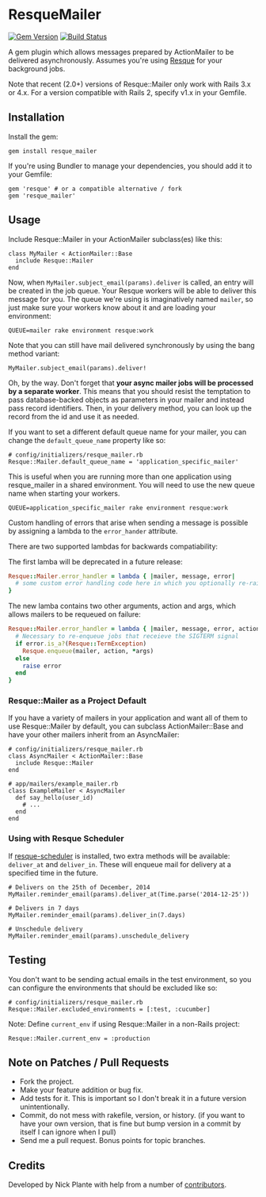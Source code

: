 # ResqueMailer
[![Gem Version](https://badge.fury.io/rb/resque_mailer.png)](http://badge.fury.io/rb/resque_mailer)
[![Build Status](https://secure.travis-ci.org/zapnap/resque_mailer.png)](http://travis-ci.org/zapnap/resque_mailer)

A gem plugin which allows messages prepared by ActionMailer to be delivered
asynchronously. Assumes you're using [Resque](https://github.com/resque/resque)
for your background jobs.

Note that recent (2.0+) versions of Resque::Mailer only work with Rails 3.x or 4.x.
For a version compatible with Rails 2, specify v1.x in your Gemfile.

## Installation

Install the gem:

    gem install resque_mailer

If you're using Bundler to manage your dependencies, you should add it to your Gemfile:

    gem 'resque' # or a compatible alternative / fork
    gem 'resque_mailer'

## Usage

Include Resque::Mailer in your ActionMailer subclass(es) like this:

    class MyMailer < ActionMailer::Base
      include Resque::Mailer
    end

Now, when `MyMailer.subject_email(params).deliver` is called, an entry
will be created in the job queue. Your Resque workers will be able to deliver
this message for you. The queue we're using is imaginatively named `mailer`,
so just make sure your workers know about it and are loading your environment:

    QUEUE=mailer rake environment resque:work

Note that you can still have mail delivered synchronously by using the bang
method variant:

    MyMailer.subject_email(params).deliver!

Oh, by the way. Don't forget that **your async mailer jobs will be processed by
a separate worker**. This means that you should resist the temptation to pass
database-backed objects as parameters in your mailer and instead pass record
identifiers. Then, in your delivery method, you can look up the record from
the id and use it as needed.

If you want to set a different default queue name for your mailer, you can
change the `default_queue_name` property like so:

    # config/initializers/resque_mailer.rb
    Resque::Mailer.default_queue_name = 'application_specific_mailer'

This is useful when you are running more than one application using
resque_mailer in a shared environment. You will need to use the new queue
name when starting your workers.

    QUEUE=application_specific_mailer rake environment resque:work

Custom handling of errors that arise when sending a message is possible by
assigning a lambda to the `error_hander` attribute.

There are two supported lambdas for backwards compatiability:

The first lamba will be deprecated in a future release:

```ruby
Resque::Mailer.error_handler = lambda { |mailer, message, error|
  # some custom error handling code here in which you optionally re-raise the error
}
```

The new lamba contains two other arguments, action and args, which allows
mailers to be requeued on failure:

```ruby
Resque::Mailer.error_handler = lambda { |mailer, message, error, action, args|
  # Necessary to re-enqueue jobs that receieve the SIGTERM signal
  if error.is_a?(Resque::TermException)
    Resque.enqueue(mailer, action, *args)
  else
    raise error
  end
}
```

### Resque::Mailer as a Project Default

If you have a variety of mailers in your application and want all of them to use
Resque::Mailer by default, you can subclass ActionMailer::Base and have your
other mailers inherit from an AsyncMailer:

    # config/initializers/resque_mailer.rb
    class AsyncMailer < ActionMailer::Base
      include Resque::Mailer
    end

    # app/mailers/example_mailer.rb
    class ExampleMailer < AsyncMailer
      def say_hello(user_id)
        # ...
      end
    end

### Using with Resque Scheduler

If [resque-scheduler](https://github.com/bvandenbos/resque-scheduler) is
installed, two extra methods will be available: `deliver_at` and `deliver_in`.
These will enqueue mail for delivery at a specified time in the future.

    # Delivers on the 25th of December, 2014
    MyMailer.reminder_email(params).deliver_at(Time.parse('2014-12-25'))

    # Delivers in 7 days
    MyMailer.reminder_email(params).deliver_in(7.days)

    # Unschedule delivery
    MyMailer.reminder_email(params).unschedule_delivery

## Testing

You don't want to be sending actual emails in the test environment, so you can
configure the environments that should be excluded like so:

    # config/initializers/resque_mailer.rb
    Resque::Mailer.excluded_environments = [:test, :cucumber]

Note: Define `current_env` if using Resque::Mailer in a non-Rails project:

    Resque::Mailer.current_env = :production


## Note on Patches / Pull Requests

* Fork the project.
* Make your feature addition or bug fix.
* Add tests for it. This is important so I don't break it in a future version unintentionally.
* Commit, do not mess with rakefile, version, or history.
  (if you want to have your own version, that is fine but bump version in a commit by itself I can ignore when I pull)
* Send me a pull request. Bonus points for topic branches.

## Credits

Developed by Nick Plante with help from a number of [contributors](https://github.com/zapnap/resque_mailer/contributors).
